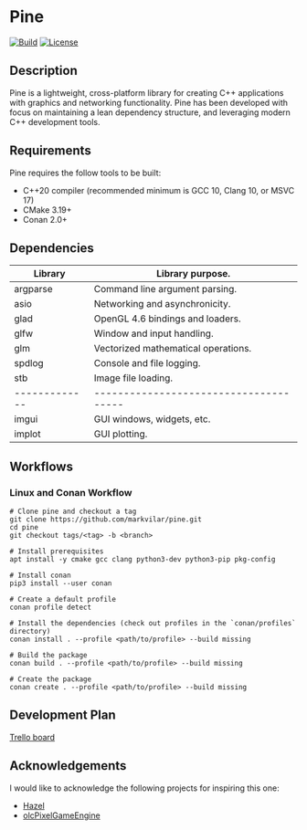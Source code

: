 # Pine

[![Build](https://github.com/markvilar/pine/actions/workflows/ci.yml/badge.svg)](https://github.com/markvilar/pine/actions/workflows/ci.yml)
[![License](https://img.shields.io/badge/License-Apache_2.0-blue.svg)](https://opensource.org/licenses/Apache-2.0)

## Description
Pine is a lightweight, cross-platform library for creating C++ applications 
with graphics and networking functionality. Pine has been developed with focus 
on maintaining a lean dependency structure, and leveraging modern C++
development tools.

## Requirements
Pine requires the follow tools to be built:
- C++20 compiler (recommended minimum is GCC 10, Clang 10, or MSVC 17)
- CMake 3.19+
- Conan 2.0+

## Dependencies

| **Library** |  **Library purpose.**                |
|-------------|--------------------------------------|
| argparse    |  Command line argument parsing.      |
| asio        |  Networking and asynchronicity.      |
| glad        |  OpenGL 4.6 bindings and loaders.    |
| glfw        |  Window and input handling.          |
| glm         |  Vectorized mathematical operations. |
| spdlog      |  Console and file logging.           |
| stb         |  Image file loading.                 |
|-------------|--------------------------------------|
| imgui       |  GUI windows, widgets, etc.          |
| implot      |  GUI plotting.                       |


## Workflows

### Linux and Conan Workflow

```shell
# Clone pine and checkout a tag
git clone https://github.com/markvilar/pine.git
cd pine
git checkout tags/<tag> -b <branch>

# Install prerequisites
apt install -y cmake gcc clang python3-dev python3-pip pkg-config 

# Install conan
pip3 install --user conan

# Create a default profile
conan profile detect

# Install the dependencies (check out profiles in the `conan/profiles` directory)
conan install . --profile <path/to/profile> --build missing

# Build the package
conan build . --profile <path/to/profile> --build missing

# Create the package
conan create . --profile <path/to/profile> --build missing
```

## Development Plan

[Trello board](https://trello.com/b/iZZPB2t0/pine)

## Acknowledgements
I would like to acknowledge the following projects for inspiring this one:
- [Hazel](https://github.com/TheCherno/Hazel)
- [olcPixelGameEngine](https://github.com/OneLoneCoder/olcPixelGameEngine)
